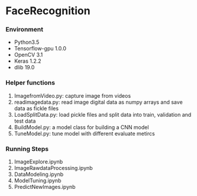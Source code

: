 # FaceRecognition 


### Environment
- Python3.5
- Tensorflow-gpu 1.0.0
- OpenCV 3.1
- Keras 1.2.2
- dlib 19.0

### Helper functions

1. ImagefromVideo.py: capture image from videos
2. readimagedata.py: read image digital data as numpy arrays and save data as fickle files
3. LoadSplitData.py: load pickle files and split data into train, validation and test data
4. BuildModel.py: a model class for building a CNN model
5. TuneModel.py: tune model with different evaluate metircs

### Running Steps

1. ImageExplore.ipynb
2. ImageRawdataProcessing.ipynb
3. DataModeling.ipynb
4. ModelTuning.ipynb
5. PredictNewImages.ipynb

